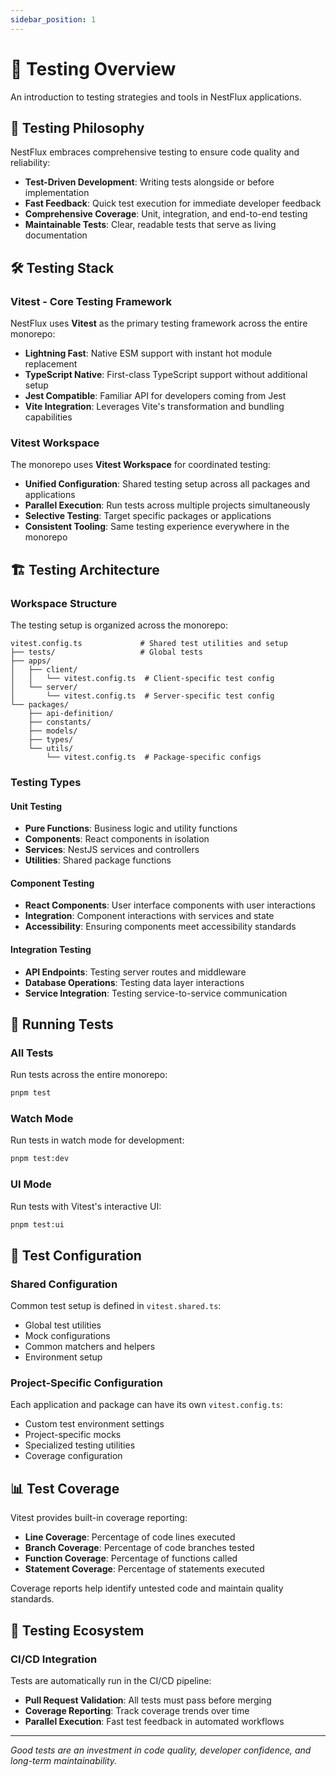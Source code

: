 ```yaml
---
sidebar_position: 1
---
```


# 🧪 Testing Overview

An introduction to testing strategies and tools in NestFlux applications.

## 🎯 Testing Philosophy

NestFlux embraces comprehensive testing to ensure code quality and reliability:

- **Test-Driven Development**: Writing tests alongside or before implementation
- **Fast Feedback**: Quick test execution for immediate developer feedback
- **Comprehensive Coverage**: Unit, integration, and end-to-end testing
- **Maintainable Tests**: Clear, readable tests that serve as living documentation

## 🛠️ Testing Stack

### Vitest - Core Testing Framework

NestFlux uses **Vitest** as the primary testing framework across the entire monorepo:

- **Lightning Fast**: Native ESM support with instant hot module replacement
- **TypeScript Native**: First-class TypeScript support without additional setup
- **Jest Compatible**: Familiar API for developers coming from Jest
- **Vite Integration**: Leverages Vite's transformation and bundling capabilities

### Vitest Workspace

The monorepo uses **Vitest Workspace** for coordinated testing:

- **Unified Configuration**: Shared testing setup across all packages and applications
- **Parallel Execution**: Run tests across multiple projects simultaneously
- **Selective Testing**: Target specific packages or applications
- **Consistent Tooling**: Same testing experience everywhere in the monorepo

## 🏗️ Testing Architecture

### Workspace Structure

The testing setup is organized across the monorepo:

```
vitest.config.ts             # Shared test utilities and setup
├── tests/                   # Global tests
├── apps/
│   ├── client/
│   │   └── vitest.config.ts  # Client-specific test config
│   └── server/
│       └── vitest.config.ts  # Server-specific test config
└── packages/
    ├── api-definition/
    ├── constants/
    ├── models/
    ├── types/
    └── utils/
        └── vitest.config.ts  # Package-specific configs
```

### Testing Types

#### Unit Testing
- **Pure Functions**: Business logic and utility functions
- **Components**: React components in isolation
- **Services**: NestJS services and controllers
- **Utilities**: Shared package functions

#### Component Testing
- **React Components**: User interface components with user interactions
- **Integration**: Component interactions with services and state
- **Accessibility**: Ensuring components meet accessibility standards

#### Integration Testing
- **API Endpoints**: Testing server routes and middleware
- **Database Operations**: Testing data layer interactions
- **Service Integration**: Testing service-to-service communication

## 🚀 Running Tests

### All Tests

Run tests across the entire monorepo:

```bash
pnpm test
```

### Watch Mode

Run tests in watch mode for development:

```bash
pnpm test:dev
```

### UI Mode

Run tests with Vitest's interactive UI:

```bash
pnpm test:ui
```

## 🔧 Test Configuration

### Shared Configuration

Common test setup is defined in `vitest.shared.ts`:
- Global test utilities
- Mock configurations
- Common matchers and helpers
- Environment setup

### Project-Specific Configuration

Each application and package can have its own `vitest.config.ts`:
- Custom test environment settings
- Project-specific mocks
- Specialized testing utilities
- Coverage configuration

## 📊 Test Coverage

Vitest provides built-in coverage reporting:

- **Line Coverage**: Percentage of code lines executed
- **Branch Coverage**: Percentage of code branches tested
- **Function Coverage**: Percentage of functions called
- **Statement Coverage**: Percentage of statements executed

Coverage reports help identify untested code and maintain quality standards.

## 🧩 Testing Ecosystem

### CI/CD Integration

Tests are automatically run in the CI/CD pipeline:
- **Pull Request Validation**: All tests must pass before merging
- **Coverage Reporting**: Track coverage trends over time
- **Parallel Execution**: Fast test feedback in automated workflows

---

*Good tests are an investment in code quality, developer confidence, and long-term maintainability.*
